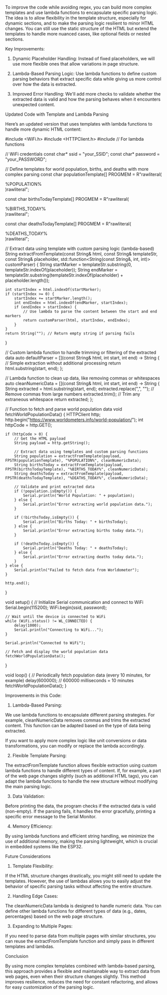 To improve the code while avoiding regex, you can build more complex templates and use lambda functions to encapsulate specific parsing logic. The idea is to allow flexibility in the template structure, especially for dynamic sections, and to make the parsing logic resilient to minor HTML changes. You can still use the static structure of the HTML but extend the templates to handle more nuanced cases, like optional fields or nested sections.

Key Improvements:

1. Dynamic Placeholder Handling: Instead of fixed placeholders, we will use more flexible ones that allow variations in page structure.


2. Lambda-Based Parsing Logic: Use lambda functions to define custom parsing behaviors that extract specific data while giving us more control over how the data is extracted.


3. Improved Error Handling: We'll add more checks to validate whether the extracted data is valid and how the parsing behaves when it encounters unexpected content.



Updated Code with Template and Lambda Parsing

Here’s an updated version that uses templates with lambda functions to handle more dynamic HTML content:

#include <WiFi.h>
#include <HTTPClient.h>
#include <functional> // For lambda functions

// WiFi credentials
const char* ssid = "your_SSID";
const char* password = "your_PASSWORD";

// Define templates for world population, births, and deaths with more complex parsing
const char populationTemplate[] PROGMEM = R"rawliteral(
<div class="maincounter-number">
    <span class="rts-counter">%POPULATION%</span>
</div>)rawliteral";

const char birthsTodayTemplate[] PROGMEM = R"rawliteral(
<div class="sec-counter">
    <span class="rts-counter">%BIRTHS_TODAY%</span>
</div>)rawliteral";

const char deathsTodayTemplate[] PROGMEM = R"rawliteral(
<div class="sec-counter">
    <span class="rts-counter">%DEATHS_TODAY%</span>
</div>)rawliteral";

// Extract data using template with custom parsing logic (lambda-based)
String extractFromTemplate(const String& html, const String& templateStr, const String& placeholder, std::function<String(const String&, int, int)> customParser) {
    String startMarker = templateStr.substring(0, templateStr.indexOf(placeholder));
    String endMarker = templateStr.substring(templateStr.indexOf(placeholder) + placeholder.length());

    int startIndex = html.indexOf(startMarker);
    if (startIndex >= 0) {
        startIndex += startMarker.length();
        int endIndex = html.indexOf(endMarker, startIndex);
        if (endIndex > startIndex) {
            // Use lambda to parse the content between the start and end markers
            return customParser(html, startIndex, endIndex);
        }
    }
    return String(""); // Return empty string if parsing fails
}

// Custom lambda function to handle trimming or filtering of the extracted data
auto defaultParser = [](const String& html, int start, int end) -> String {
    // Simple extraction without additional processing
    return html.substring(start, end);
};

// Lambda function to clean up data, like removing commas or whitespaces
auto cleanNumericData = [](const String& html, int start, int end) -> String {
    String extracted = html.substring(start, end);
    extracted.replace(",", ""); // Remove commas from large numbers
    extracted.trim();            // Trim any extraneous whitespace
    return extracted;
};

// Function to fetch and parse world population data
void fetchWorldPopulationData() {
    HTTPClient http;
    http.begin("https://www.worldometers.info/world-population/");
    int httpCode = http.GET();

    if (httpCode > 0) {
        // Get the HTML payload
        String payload = http.getString();

        // Extract data using templates and custom parsing functions
        String population = extractFromTemplate(payload, FPSTR(populationTemplate), "%POPULATION%", cleanNumericData);
        String birthsToday = extractFromTemplate(payload, FPSTR(birthsTodayTemplate), "%BIRTHS_TODAY%", cleanNumericData);
        String deathsToday = extractFromTemplate(payload, FPSTR(deathsTodayTemplate), "%DEATHS_TODAY%", cleanNumericData);

        // Validate and print extracted data
        if (!population.isEmpty()) {
            Serial.println("World Population: " + population);
        } else {
            Serial.println("Error extracting world population data.");
        }

        if (!birthsToday.isEmpty()) {
            Serial.println("Births Today: " + birthsToday);
        } else {
            Serial.println("Error extracting births today data.");
        }

        if (!deathsToday.isEmpty()) {
            Serial.println("Deaths Today: " + deathsToday);
        } else {
            Serial.println("Error extracting deaths today data.");
        }
    } else {
        Serial.println("Failed to fetch data from Worldometer");
    }

    http.end();
}

void setup() {
    // Initialize Serial communication and connect to WiFi
    Serial.begin(115200);
    WiFi.begin(ssid, password);

    // Wait until the device is connected to WiFi
    while (WiFi.status() != WL_CONNECTED) {
        delay(1000);
        Serial.println("Connecting to WiFi...");
    }

    Serial.println("Connected to WiFi");
    
    // Fetch and display the world population data
    fetchWorldPopulationData();
}

void loop() {
    // Periodically fetch population data (every 10 minutes, for example)
    delay(600000);  // 600000 milliseconds = 10 minutes
    fetchWorldPopulationData();
}

Improvements in this Code:

1. Lambda-Based Parsing:

We use lambda functions to encapsulate different parsing strategies. For example, cleanNumericData removes commas and trims the extracted content. This function can be adapted based on the type of data being extracted.

If you want to apply more complex logic like unit conversions or data transformations, you can modify or replace the lambda accordingly.



2. Flexible Template Parsing:

The extractFromTemplate function allows flexible extraction using custom lambda functions to handle different types of content. If, for example, a part of the web page changes slightly (such as additional HTML tags), you can adapt the lambda functions to handle the new structure without modifying the main parsing logic.



3. Data Validation:

Before printing the data, the program checks if the extracted data is valid (non-empty). If the parsing fails, it handles the error gracefully, printing a specific error message to the Serial Monitor.



4. Memory Efficiency:

By using lambda functions and efficient string handling, we minimize the use of additional memory, making the parsing lightweight, which is crucial in embedded systems like the ESP32.




Future Considerations

1. Template Flexibility:

If the HTML structure changes drastically, you might still need to update the templates. However, the use of lambdas allows you to easily adjust the behavior of specific parsing tasks without affecting the entire structure.



2. Handling Edge Cases:

The cleanNumericData lambda is designed to handle numeric data. You can define other lambda functions for different types of data (e.g., dates, percentages) based on the web page structure.



3. Expanding to Multiple Pages:

If you need to parse data from multiple pages with similar structures, you can reuse the extractFromTemplate function and simply pass in different templates and lambdas.




Conclusion

By using more complex templates combined with lambda-based parsing, this approach provides a flexible and maintainable way to extract data from web pages, even when their structure changes slightly. This method improves resilience, reduces the need for constant refactoring, and allows for easy customization of the parsing logic.

